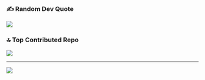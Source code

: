 



### ✍️ Random Dev Quote
![](https://quotes-github-readme.vercel.app/api?type=horizontal&theme=radical)

### 🔝 Top Contributed Repo
![](https://github-contributor-stats.vercel.app/api?username=AfrehDixon&limit=5&theme=apprentice&combine_all_yearly_contributions=true)

---
[![](https://visitcount.itsvg.in/api?id=AfrehDixon&icon=0&color=0)](https://visitcount.itsvg.in)

<!-- Proudly created with GPRM ( https://gprm.itsvg.in ) -->
